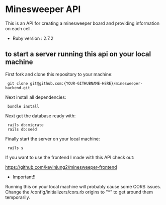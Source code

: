 # Minesweeper API

This is an API for creating a minesweeper board and providing information on each cell.

* Ruby version : 2.7.2

## to start a server running this api on your local machine

 First fork and clone this repository to your machine:

 ```
  git clone git@github.com:{YOUR-GITHUBNAME-HERE}/minesweeper-backend.git
 ```

 Next install all dependencies:

 ```
  bundle install
 ```

 Next get the database ready with:

 ```
  rails db:migrate
  rails db:seed
 ```

 Finally start the server on your local machine:

 ```
  rails s
 ```

 If you want to use the frontend I made with this API check out:

 https://github.com/kevinjung2/minesweeper-frontend

* Important!!

Running this on your local machine will probably cause some CORS issues. Change the /config/initializers/cors.rb origins to "*" to get around them temporarily.

